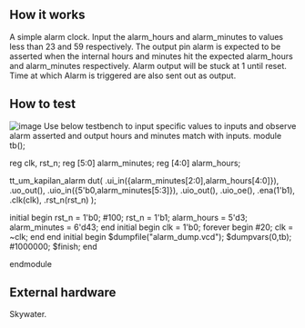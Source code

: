 <!---

This file is used to generate your project datasheet. Please fill in the information below and delete any unused
sections.

You can also include images in this folder and reference them in the markdown. Each image must be less than
512 kb in size, and the combined size of all images must be less than 1 MB.
-->

## How it works

A simple alarm clock. Input the alarm_hours and alarm_minutes to values less than 23 and 59 respectively. The output pin alarm is expected to be asserted when the internal hours and minutes hit the expected alarm_hours and alarm_minutes respectively. Alarm output will be stuck at 1 until reset. Time at which Alarm is triggered are also sent out as output.

## How to test

![image](https://github.com/user-attachments/assets/fe7923a4-13e1-4175-a6f4-0f34d72c7b6f)
Use below testbench to input specific values to inputs and observe alarm asserted and output hours and minutes match with inputs. 
module tb();

  reg clk, rst_n;
  reg [5:0] alarm_minutes;
  reg [4:0] alarm_hours;
  
  tt_um_kapilan_alarm dut(
    .ui_in({alarm_minutes[2:0],alarm_hours[4:0]}),
    .uo_out(),
    .uio_in({5'b0,alarm_minutes[5:3]}),
    .uio_out(),
    .uio_oe(),
    .ena(1'b1),
    .clk(clk),
    .rst_n(rst_n)
  );
  
  initial begin
    rst_n = 1'b0;
    #100;
    rst_n = 1'b1;
    alarm_hours = 5'd3;
    alarm_minutes = 6'd43;
  end
  initial begin
    clk = 1'b0;
    forever begin
      #20;
      clk = ~clk;
    end
  end
  initial begin
    $dumpfile("alarm_dump.vcd");
    $dumpvars(0,tb);
    #1000000;
    $finish;
  end
  
  
endmodule



## External hardware

Skywater.
